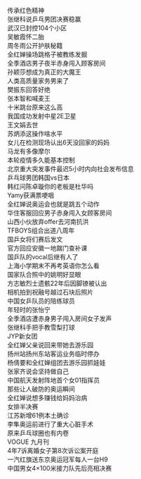 传承红色精神  
张继科说乒乓男团决赛稳赢  
武汉已封控104个小区  
吴敏霞怀二胎  
周冬雨公开护肤秘籍  
全红婵操场跳格子被教练发掘  
全季酒店男子夜半赤身闯入顾客房间  
孙颖莎想成为真正的大魔王  
人类高质量家务男来了  
樊振东回答好绝  
张本智和喊麦王  
十米跳台原来这么高  
我国成功发射中星2E卫星  
王文娟去世  
苏炳添这操作啥水平  
女儿在检测现场认出6天没回家的妈妈  
马龙有多像摩尔  
本轮疫情多久能基本控制  
北京重大突发事件最迟5小时内向社会发布信息  
乒乓球男团韩国vs日本  
韩红问陈卓璇你的老板是杜华吗  
Yamy获满票哽咽  
全红婵说奥运会也就是跳五个动作  
华住客服回应男子赤身闯入女顾客房间  
山西小伙放弃offer去河南抗洪  
TFBOYS组合出道八周年  
国乒女将们赛后发文  
官方回应安徽一地踹门查补课  
国乒队的vocal后继有人了  
上海小学期末不再考英语你怎么看  
国家队合照中的姚明好显眼  
方志敏烈士遗骸22年后因脚镣被认出  
相机拍到祝融号越过石块后照片  
中国女乒队员的陪练球员  
年轻时的张怡宁  
全季酒店遭赤身男子闯入房间女子发声  
张继科手把手教雪梨打球  
JYP新女团  
全红婵父亲说回来带她去游乐园  
扬州站扬州东站客运业务临时停办  
杨倩要和全红婵组团去游乐园抓娃娃  
张家齐说会坚持做自己  
中国航天发射阵地首个女01指挥员  
那些让人破防的奥运瞬间  
全红婵说想多赚钱给妈妈治病  
女排半决赛  
江苏新增61例本土确诊  
李隼奥运前进行了重大心脏手术  
原来乒乓球圈也有内卷  
VOGUE 九月刊  
4年7诉离婚女子第8次诉讼案开庭  
一汽红旗送东京奥运冠军每人一台H9  
中国男女4×100米接力队先后亮相决赛  

